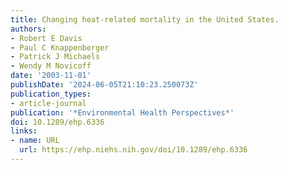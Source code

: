 ```yaml
---
title: Changing heat-related mortality in the United States.
authors:
- Robert E Davis
- Paul C Knappenberger
- Patrick J Michaels
- Wendy M Novicoff
date: '2003-11-01'
publishDate: '2024-06-05T21:10:23.250073Z'
publication_types:
- article-journal
publication: '*Environmental Health Perspectives*'
doi: 10.1289/ehp.6336
links:
- name: URL
  url: https://ehp.niehs.nih.gov/doi/10.1289/ehp.6336
---
```

